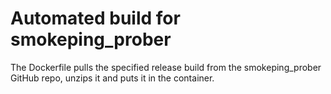 # Automated build for smokeping_prober

The Dockerfile pulls the specified release build from the smokeping_prober GitHub repo, unzips it and puts it in the container.
